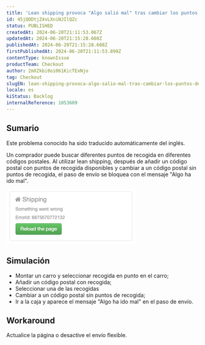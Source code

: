 ```yaml
---
title: 'Lean shipping provoca "Algo salió mal" tras cambiar los puntos de recogida'
id: 45jQODtjZ4vLXniNJIlQZc
status: PUBLISHED
createdAt: 2024-06-20T21:11:53.067Z
updatedAt: 2024-06-20T21:15:28.608Z
publishedAt: 2024-06-20T21:15:28.608Z
firstPublishedAt: 2024-06-20T21:11:53.899Z
contentType: knownIssue
productTeam: Checkout
author: 2mXZkbi0oi061KicTExNjo
tag: Checkout
slugEN: lean-shipping-provoca-algo-salio-mal-tras-cambiar-los-puntos-de-recogida
locale: es
kiStatus: Backlog
internalReference: 1053609
---
```


## Sumario

<div class="alert alert-info">
  <p>Este problema conocido ha sido traducido automáticamente del inglés.</p>
</div>


Un comprador puede buscar diferentes puntos de recogida en diferentes códigos postales. Al utilizar lean shipping, después de añadir un código postal con puntos de recogida disponibles y cambiar a un código postal sin puntos de recogida, el paso de envío se bloquea con el mensaje "Algo ha ido mal".

 ![](https://raw.githubusercontent.com/vtexdocs/help-center-content/refs/heads/main/docs/es/known-issues/Checkout/lean-shipping-provoca-algo-salio-mal-tras-cambiar-los-puntos-de-recogida_1.png)


##

## Simulación



- Montar un carro y seleccionar recogida en punto en el carro;
- Añadir un código postal con recogida;
- Seleccionar una de las recogidas
- Cambiar a un código postal sin puntos de recogida;
- Ir a la caja y aparece el mensaje "Algo ha ido mal" en el paso de envío.



## Workaround


Actualice la página o desactive el envío flexible.




